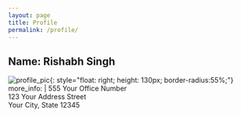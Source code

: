 ```yaml
---
layout: page
title: Profile
permalink: /profile/
---
```


##  Name: Rishabh Singh
![profile_pic](../assets/image/prof_pic.jpg){: style="float: right; height: 130px; border-radius:55%;"}
    more_info: |
        555 Your Office Number  
        123 Your Address Street  
        Your City, State 12345
